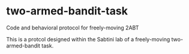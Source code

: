 # two-armed-bandit-task
Code and behavioral protocol for freely-moving 2ABT


This is a protcol designed within the Sabtini lab of a freely-moving two-armed-bandit task. 
